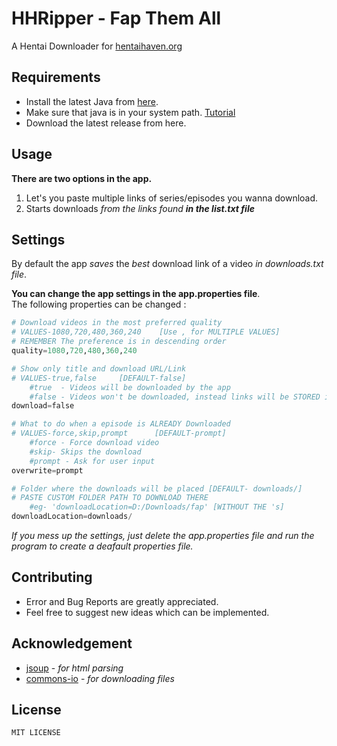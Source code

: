 # HHRipper - Fap Them All

A Hentai Downloader for [hentaihaven.org](http://hentaihaven.org)

## Requirements
+ Install the latest Java from [here](http://www.oracle.com/technetwork/java/javase/downloads/index.html).
+ Make sure that java is in your system path. [Tutorial](https://stackoverflow.com/questions/1672281/environment-variables-for-java-installation)
+ Download the latest release from here.

## Usage
**There are two options in the app.**
1. Let's you paste multiple links of series/episodes you wanna download.
2. Starts downloads *from the links found* **_in the list.txt file_**

## Settings
By default the app *saves* the *best* download link of a video *in downloads.txt file*.  
  
  
**You can change the app settings in the app.properties file**.  
The following properties can be changed :
```python
# Download videos in the most preferred quality
# VALUES-1080,720,480,360,240    [Use , for MULTIPLE VALUES]
# REMEMBER The preference is in descending order
quality=1080,720,480,360,240

# Show only title and download URL/Link
# VALUES-true,false 	[DEFAULT-false]
	#true  - Videos will be downloaded by the app
	#false - Videos won't be downloaded, instead links will be STORED in "downloads.txt" file
download=false

# What to do when a episode is ALREADY Downloaded
# VALUES-force,skip,prompt 		[DEFAULT-prompt]
	#force - Force download video
	#skip- Skips the download
	#prompt - Ask for user input
overwrite=prompt

# Folder where the downloads will be placed [DEFAULT- downloads/]
# PASTE CUSTOM FOLDER PATH TO DOWNLOAD THERE
	#eg- 'downloadLocation=D:/Downloads/fap' [WITHOUT THE 's]
downloadLocation=downloads/
```  
*If you mess up the settings, just delete the app.properties file and run the program to create a deafault properties file.*  

## Contributing
+ Error and Bug Reports are greatly appreciated.
+ Feel free to suggest new ideas which can be implemented.

## Acknowledgement
+ [jsoup](https://github.com/jhy/jsoup) - *for html parsing*
+ [commons-io](https://github.com/apache/commons-io) - *for downloading files*

## License
```MIT LICENSE```
